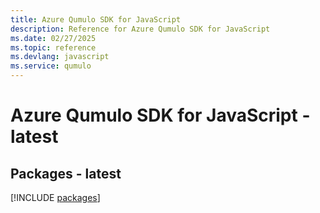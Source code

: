 ```yaml
---
title: Azure Qumulo SDK for JavaScript
description: Reference for Azure Qumulo SDK for JavaScript
ms.date: 02/27/2025
ms.topic: reference
ms.devlang: javascript
ms.service: qumulo
---
```

# Azure Qumulo SDK for JavaScript - latest
## Packages - latest
[!INCLUDE [packages](qumulo-index.md)]